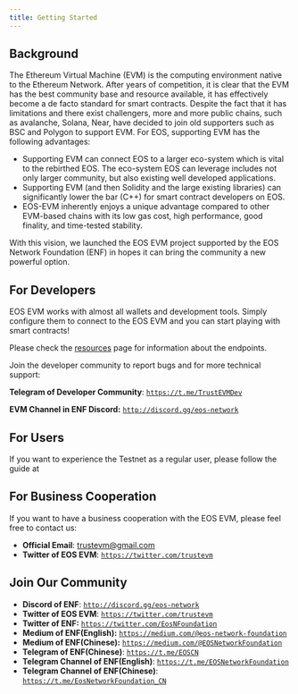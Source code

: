 ```yaml
---
title: Getting Started
---
```


## Background

The Ethereum Virtual Machine (EVM) is the computing environment native to the Ethereum Network. After years of competition, it is clear that the EVM has the best community base and resource available, it has effectively become a de facto standard for smart contracts. Despite the fact that it has limitations and there exist challengers, more and more public chains, such as avalanche, Solana, Near, have decided to join old supporters such as BSC and Polygon to support EVM. For EOS, supporting EVM has the following advantages:

* Supporting EVM can connect EOS to a larger eco-system which is vital to the rebirthed EOS. The eco-system EOS can leverage includes not only larger community, but also existing well developed applications.
* Supporting EVM (and then Solidity and the large existing libraries) can significantly lower the bar (C++) for smart contract developers on EOS.
* EOS-EVM inherently enjoys a unique advantage compared to other EVM-based chains with its low gas cost, high performance, good finality, and time-tested stability.

With this vision, we launched the EOS EVM project supported by the EOS Network Foundation (ENF) in hopes it can bring the community a new powerful option.

## For Developers

EOS EVM works with almost all wallets and development tools. Simply configure them to connect to the EOS EVM and you can start playing with smart contracts!

Please check the [resources](./20_eos-evm-network/30_resources.md) page for information about the endpoints.

Join the developer community to report bugs and for more technical support:

**Telegram of Developer Community**: [`https://t.me/TrustEVMDev`](https://t.me/TrustEVMDev)

**EVM Channel in ENF Discord:** [`http://discord.gg/eos-network`](http://discord.gg/eos-network)

## For Users

If you want to experience the Testnet as a regular user,  please follow the guide at [](./20_eos-evm-network/20_connect-metamask.md)

## For Business Cooperation

If you want to have a business cooperation with the EOS EVM,  please feel free to contact us:

* **Official Email**: trustevm@gmail.com
* **Twitter of EOS EVM**: [`https://twitter.com/trustevm`](https://twitter.com/trustevm)

## Join Our Community

* **Discord of ENF**: [`http://discord.gg/eos-network`](http://discord.gg/eos-network)
* **Twitter of EOS EVM**: [`https://twitter.com/trustevm`](https://twitter.com/trustevm)
* **Twitter of ENF:**  [`https://twitter.com/EosNFoundation`](https://twitter.com/EosNFoundation)
* **Medium of ENF(English):** [`https://medium.com/@eos-network-foundation`](https://medium.com/@eos-network-foundation)
* **Medium of ENF(Chinese):** [`https://medium.com/@EOSNetworkFoundation`](https://medium.com/@EOSNetworkFoundation)
* **Telegram of ENF(Chinese)**: [`https://t.me/EOSCN`](https://t.me/EOSCN)
* **Telegram Channel of ENF(English)**: [`https://t.me/EOSNetworkFoundation`](https://t.me/EOSNetworkFoundation)
* **Telegram Channel of ENF(Chinese)**: [`https://t.me/EosNetworkFoundation_CN`](https://t.me/EosNetworkFoundation\_CN)

